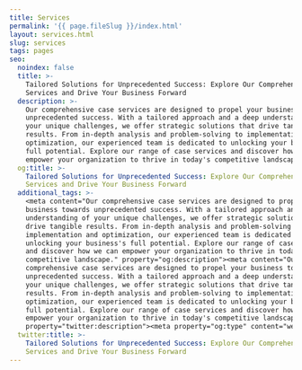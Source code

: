 ```yaml
---
title: Services
permalink: '{{ page.fileSlug }}/index.html'
layout: services.html
slug: services
tags: pages
seo:
  noindex: false
  title: >-
    Tailored Solutions for Unprecedented Success: Explore Our Comprehensive Case
    Services and Drive Your Business Forward
  description: >-
    Our comprehensive case services are designed to propel your business towards
    unprecedented success. With a tailored approach and a deep understanding of
    your unique challenges, we offer strategic solutions that drive tangible
    results. From in-depth analysis and problem-solving to implementation and
    optimization, our experienced team is dedicated to unlocking your business's
    full potential. Explore our range of case services and discover how we can
    empower your organization to thrive in today's competitive landscape.
  og:title: >-
    Tailored Solutions for Unprecedented Success: Explore Our Comprehensive Case
    Services and Drive Your Business Forward
  additional_tags: >-
    <meta content="Our comprehensive case services are designed to propel your
    business towards unprecedented success. With a tailored approach and a deep
    understanding of your unique challenges, we offer strategic solutions that
    drive tangible results. From in-depth analysis and problem-solving to
    implementation and optimization, our experienced team is dedicated to
    unlocking your business's full potential. Explore our range of case services
    and discover how we can empower your organization to thrive in today's
    competitive landscape." property="og:description"><meta content="Our
    comprehensive case services are designed to propel your business towards
    unprecedented success. With a tailored approach and a deep understanding of
    your unique challenges, we offer strategic solutions that drive tangible
    results. From in-depth analysis and problem-solving to implementation and
    optimization, our experienced team is dedicated to unlocking your business's
    full potential. Explore our range of case services and discover how we can
    empower your organization to thrive in today's competitive landscape."
    property="twitter:description"><meta property="og:type" content="website">
  twitter:title: >-
    Tailored Solutions for Unprecedented Success: Explore Our Comprehensive Case
    Services and Drive Your Business Forward
---
```



